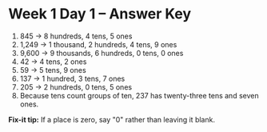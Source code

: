 # Week 1 Day 1 – Answer Key

1. 845 -> 8 hundreds, 4 tens, 5 ones
2. 1,249 -> 1 thousand, 2 hundreds, 4 tens, 9 ones
3. 9,600 -> 9 thousands, 6 hundreds, 0 tens, 0 ones
4. 42 -> 4 tens, 2 ones
5. 59 -> 5 tens, 9 ones
6. 137 -> 1 hundred, 3 tens, 7 ones
7. 205 -> 2 hundreds, 0 tens, 5 ones
8. Because tens count groups of ten, 237 has twenty-three tens and seven ones.

**Fix-it tip:** If a place is zero, say "0" rather than leaving it blank.
